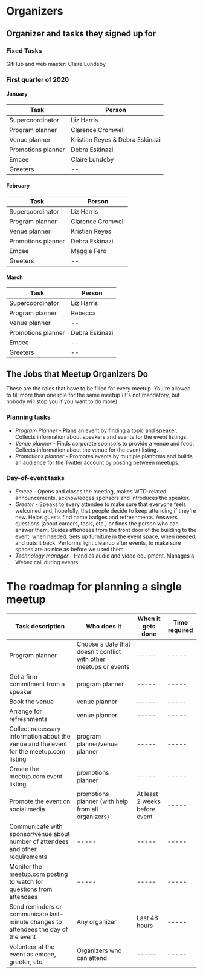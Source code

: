 # Organizers

## Organizer and tasks they signed up for

### Fixed Tasks

GitHub and web master: Claire Lundeby

### First quarter of 2020

#### January

| Task | Person |
|--|--|
|Supercoordinator|Liz Harris|
|Program planner|Clarence Cromwell |
|Venue planner|Kristian Reyes & Debra Eskinazi |
|Promotions planner |Debra Eskinazi|
|Emcee|Claire Lundeby|
|Greeters|--|

#### February

| Task | Person |
|--|--|
|Supercoordinator|Liz Harris|
|Program planner|Clarence Cromwell|
|Venue planner|Kristian Reyes|
|Promotions planner |Debra Eskinazi|
|Emcee|Maggie Fero|
|Greeters|--|

#### March

| Task | Person |
|--|--|
|Supercoordinator|Liz Harris|
|Program planner|Rebecca |
|Venue planner|--|
|Promotions planner |Debra Eskinazi|
|Emcee|--|
|Greeters|--|

## The Jobs that Meetup Organizers Do

These are the roles that have to be filled for every meetup. You're allowed to fill more than one role for the same meetup (it's not mandatory, but nobody will stop you if you want to do more).


### Planning tasks

* *Program Planner* - Plans an event by finding a topic and speaker. Collects information about speakers and events for the event listings.
* *Venue planner* - Finds corporate sponsors to provide a venue and food. Collects information about the venue for the event listing.
* *Promotions planner* - Promotes events by multiple platforms and builds an audience for the Twitter account by posting between meetups.

### Day-of-event tasks

* *Emcee* - Opens and closes the meeting, makes WTD-related announcements, acknowledges sponsors and introduces the speaker.
* *Greeter* - Speaks to every attendee to make sure that everyone feels welcomed and, hopefully, that people decide to keep attending if they're new. Helps guests find name badges and refreshments. Answers questions (about careers, tools, etc.) or finds the person who can answer them. Guides attendees from the front door of the building to the event, when needed. Sets up furniture in the event space, when needed, and puts it back. Performs light cleanup after events, to make sure spaces are as nice as before we used them.
* *Technology manager* - Handles audio and video equipment. Manages a Webex call during events.

# The roadmap for planning a single meetup

|Task description | Who does it | When it gets done | Time required |
|---------- | ----- | -----| ----- |
Program planner| Choose a date that doesn't conflict with other meetups or events  | ----- | ----- | ----- |
| Get a firm commitment from a speaker  | program planner | ----- | ----- |
| Book the venue  | venue planner | ----- | ----- |
| Arrange for refreshments  | venue planner | ----- | ----- |
| Collect necessary information about the venue and the event for the meetup.com listing  | program planner/venue planner | ----- | ----- |
| Create the meetup.com event listing  | promotions planner | ----- | ----- |
| Promote the event on social media  | promotions planner (with help from all organizers)| At least 2 weeks before event | ----- |
| Communicate with sponsor/venue about number of attendees and other requirements  | ----- | ----- | ----- |
| Monitor the meetup.com posting to watch for questions from attendees  | ----- | ----- | ----- |
| Send reminders or communicate last-minute changes to attendees the day of the event  | Any organizer | Last 48 hours | ----- |
| Volunteer at the event as emcee, greeter, etc.  | Organizers who can attend | ----- | ----- |
